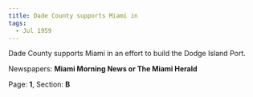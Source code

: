 ```yaml
---  
title: Dade County supports Miami in  
tags:  
  - Jul 1959  
---  
```

  
Dade County supports Miami in an effort to build the Dodge Island Port.  
  
Newspapers: **Miami Morning News or The Miami Herald**  
  
Page: **1**, Section: **B** 
